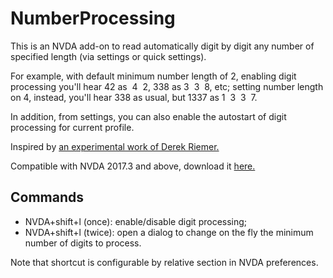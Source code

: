 # NumberProcessing

This is an NVDA add-on to read automatically digit by digit any number of specified length (via settings or quick settings).

For example, with default minimum number length of 2, enabling digit processing you'll hear 42 as  4  2, 338 as 3  3  8, etc; setting number length on 4, instead, you'll hear 338 as usual, but 1337 as 1  3  3  7. 

In addition, from settings, you can also enable the autostart of digit processing for current profile.

Inspired by [an experimental work of Derek Riemer.][1]

Compatible with NVDA 2017.3 and above, download it [here.][2]

## Commands

* NVDA+shift+l (once): enable/disable digit processing;
* NVDA+shift+l (twice): open a dialog to change on the fly the minimum number of digits to process.

Note that shortcut is configurable by relative section in NVDA preferences.


[1]: https://github.com/derekriemer/phoneOpperationHelper
[2]: https://raw.githubusercontent.com/ABuffEr/numberProcessing/master/packages/numberProcessing-1.0-20191210-dev.nvda-addon
